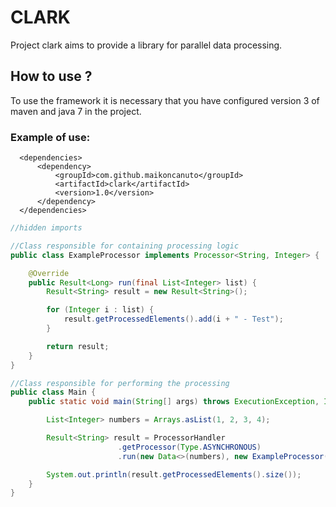 # CLARK

Project clark aims to provide a library for parallel data processing.


## How to use ?
To use the framework it is necessary that you have configured version 3 of maven and java 7 in the project.

### Example of use:
````maven
  <dependencies>
      <dependency>
          <groupId>com.github.maikoncanuto</groupId>
          <artifactId>clark</artifactId>
          <version>1.0</version>
      </dependency>
  </dependencies>
````

````java
//hidden imports 

//Class responsible for containing processing logic
public class ExampleProcessor implements Processor<String, Integer> {

    @Override
    public Result<Long> run(final List<Integer> list) {
        Result<String> result = new Result<String>();

        for (Integer i : list) {
            result.getProcessedElements().add(i + " - Test");
        }

        return result;
    }
}

//Class responsible for performing the processing
public class Main {
    public static void main(String[] args) throws ExecutionException, InterruptedException {

        List<Integer> numbers = Arrays.asList(1, 2, 3, 4);

        Result<String> result = ProcessorHandler
                        .getProcessor(Type.ASYNCHRONOUS)
                        .run(new Data<>(numbers), new ExampleProcessor());

        System.out.println(result.getProcessedElements().size());
    }
}

````

